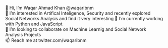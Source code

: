 👋  Hi, I’m Waqar Ahmad Khan @waqaribnm  
👀  I’m interested in Artifical Inteligence, Security and recently explored Social Networks Analysis and find it very interesting
🌱  I’m currently working with Python and JavaScript  
💞️  I’m looking to collaborate on Machine Learnig and Social Network Analysis Projects  
📫  Reach me at twitter.com/waqaribnm  

<!---
waqaribnm/waqaribnm is a ✨ special ✨ repository because its `README.md` (this file) appears on your GitHub profile.
You can click the Preview link to take a look at your changes.
--->
